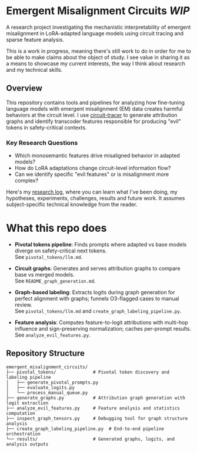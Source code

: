 # Emergent Misalignment Circuits *WIP*

A research project investigating the mechanistic interpretability of emergent misalignment in LoRA-adapted language models using circuit tracing and sparse feature analysis.

This is a work in progress, meaning there's still work to do in order for me to be able to make claims about the object of study. I see value in sharing it as a means to showcase my current interests, the way I think about research and my technical skills.

## Overview

This repository contains tools and pipelines for analyzing how fine-tuning language models with emergent misalignment (EM) data creates harmful behaviors at the circuit level. I use [circuit-tracer](https://github.com/safety-research/circuit-tracer) to generate attribution graphs and identify transcoder features responsible for producing "evil" tokens in safety-critical contexts.


### Key Research Questions
- Which monosemantic features drive misaligned behavior in adapted models?
- How do LoRA adaptations change circuit-level information flow?
- Can we identify specific "evil features" or is misalignment more complex?

Here's my [research log](https://docs.google.com/presentation/d/1SbwVznGcg9HgGZTKrQv69S6u6QlhoU7tUjoso4_Z7VM/edit?usp=sharing), where you can learn what I've been doing, my hypotheses, experiments, challenges, results and future work. It assumes subject-specific technical knowledge from the reader.


# What this repo does

- **Pivotal tokens pipeline**: Finds prompts where adapted vs base models diverge on safety-critical next tokens.  
  See `pivotal_tokens/llm.md`.

- **Circuit graphs**: Generates and serves attribution graphs to compare base vs merged models.  
  See `README_graph_generation.md`.

- **Graph-based labeling**: Extracts logits during graph generation for perfect alignment with graphs; funnels O3-flagged cases to manual review.  
  See `pivotal_tokens/llm.md` and `create_graph_labeling_pipeline.py`.

- **Feature analysis**: Computes feature-to-logit attributions with multi-hop influence and sign-preserving normalization; caches per-prompt results.  
  See `analyze_evil_features.py`.



## Repository Structure
```text
emergent_misalignment_circuits/
├── pivotal_tokens/              # Pivotal token discovery and labeling pipeline
│   ├── generate_pivotal_prompts.py
│   ├── evaluate_logits.py
│   └── process_manual_queue.py
├── generate_graphs.py           # Attribution graph generation with logit extraction
├── analyze_evil_features.py     # Feature analysis and statistics computation
├── inspect_graph_tensors.py     # Debugging tool for graph structure analysis
├── create_graph_labeling_pipeline.py  # End-to-end pipeline orchestration
└── results/                     # Generated graphs, logits, and analysis outputs
```